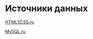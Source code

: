 # Источники данных

[HTML5CSS.ru](https://html5css.ru/sql/sql_datatypes.php)

[MySQL.ru](http://www.mysql.ru/docs/man/)
